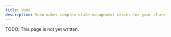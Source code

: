 ```yaml
---
title: Vuex
description: Vuex makes complex state management easier for your client side applications.
---
```


TODO: This page is not yet written.